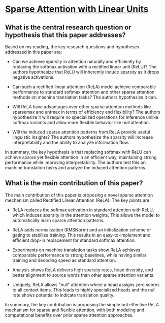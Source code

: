# [Sparse Attention with Linear Units](https://arxiv.org/abs/2104.07012v2)

## What is the central research question or hypothesis that this paper addresses?

 Based on my reading, the key research questions and hypotheses addressed in this paper are:

- Can we achieve sparsity in attention naturally and efficiently by replacing the softmax activation with a rectified linear unit (ReLU)? The authors hypothesize that ReLU will inherently induce sparsity as it drops negative activations.

- Can such a rectified linear attention (ReLA) model achieve comparable performance to standard softmax attention and other sparse attention methods on machine translation tasks? The authors hypothesize it can.

- Will ReLA have advantages over other sparse attention methods like sparsemax and entmax in terms of efficiency and flexibility? The authors hypothesize it will require no specialized operations for inference unlike softmax variants and allow more flexible behavior like null attention.

- Will the induced sparse attention patterns from ReLA provide useful linguistic insights? The authors hypothesize the sparsity will increase interpretability and the ability to analyze information flow.

In summary, the key hypothesis is that replacing softmax with ReLU can achieve sparse yet flexible attention in an efficient way, maintaining strong performance while improving interpretability. The authors test this on machine translation tasks and analyze the induced attention patterns.


## What is the main contribution of this paper?

 The main contribution of this paper is proposing a novel sparse attention mechanism called Rectified Linear Attention (ReLA). The key points are:

- ReLA replaces the softmax activation in standard attention with ReLU, which induces sparsity in the attention weights. This allows the model to automatically learn sparse attention patterns. 

- ReLA adds normalization (RMSNorm) and an initialization scheme or gating to stabilize training. This results in an easy-to-implement and efficient drop-in replacement for standard softmax attention.

- Experiments on machine translation tasks show ReLA achieves comparable performance to strong baselines, while having similar training and decoding speed as standard attention.

- Analysis shows ReLA delivers high sparsity rates, head diversity, and better alignment to source words than other sparse attention variants. 

- Uniquely, ReLA allows "null" attention where a head assigns zero scores to all context items. This leads to highly specialized heads and the null rate shows potential to indicate translation quality.

In summary, the key contribution is proposing the simple but effective ReLA mechanism for sparse and flexible attention, with both modeling and computational benefits over prior sparse attention approaches.
